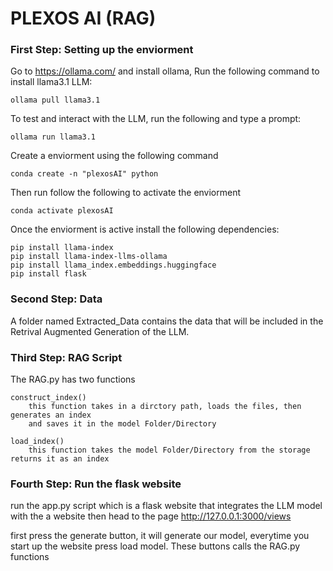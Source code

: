 # PLEXOS AI (RAG)

### First Step: Setting up the enviorment
Go to https://ollama.com/ and install ollama, Run the following command to install llama3.1 LLM:

    ollama pull llama3.1
To test and interact with the LLM, run the following and type a prompt:
    
    ollama run llama3.1 
Create a enviorment using the following command
    
    conda create -n "plexosAI" python
Then run follow the following to activate the enviorment

    conda activate plexosAI
Once the enviorment is active install the following dependencies: 

    pip install llama-index
    pip install llama-index-llms-ollama
    pip install llama_index.embeddings.huggingface
    pip install flask

### Second Step: Data
A folder named Extracted_Data contains the data that will be included in the Retrival Augmented Generation of the LLM.
### Third Step: RAG Script
The RAG.py has two functions 

    construct_index()
        this function takes in a dirctory path, loads the files, then generates an index
        and saves it in the model Folder/Directory
    
    load_index()
        this function takes the model Folder/Directory from the storage returns it as an index
        
### Fourth Step: Run the flask website
run the app.py script which is a flask website that integrates the LLM model with the a website
then head to the page http://127.0.0.1:3000/views

first press the generate button, it will generate our model, everytime you start up the website press load model.
These buttons calls the RAG.py functions


